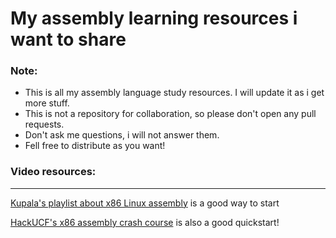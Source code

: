 # My assembly learning resources i want to share

### Note:
- This is all my assembly language study resources. I will update it as i get more stuff.
- This is not a repository for collaboration, so please don't open any pull requests.
- Don't ask me questions, i will not answer them.
- Fell free to distribute as you want!

### Video resources:
---
[Kupala's playlist about x86 Linux assembly](https://www.youtube.com/playlist?list=PLetF-YjXm-sCH6FrTz4AQhfH6INDQvQSn) is a good way to start

[HackUCF's x86 assembly crash course](https://www.youtube.com/watch?v=75gBFiFtAb8) is also a good quickstart!
